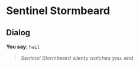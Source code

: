 # Sentinel Stormbeard


## Dialog

**You say:** `hail`



>*Sentinel Stormbeard silenty watches you.*
end
